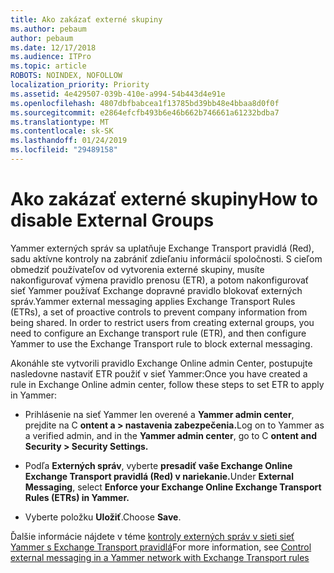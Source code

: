 ```yaml
---
title: Ako zakázať externé skupiny
ms.author: pebaum
author: pebaum
ms.date: 12/17/2018
ms.audience: ITPro
ms.topic: article
ROBOTS: NOINDEX, NOFOLLOW
localization_priority: Priority
ms.assetid: 4e429507-039b-410e-a994-54b443d4e91e
ms.openlocfilehash: 4807dbfbabcea1f13785bd39bb48e4bbaa8d0f0f
ms.sourcegitcommit: e2864efcfb493b6e46b662b746661a61232bdba7
ms.translationtype: MT
ms.contentlocale: sk-SK
ms.lasthandoff: 01/24/2019
ms.locfileid: "29489158"
---
```

# <a name="how-to-disable-external-groups"></a><span data-ttu-id="36749-102">Ako zakázať externé skupiny</span><span class="sxs-lookup"><span data-stu-id="36749-102">How to disable External Groups</span></span>

<span data-ttu-id="36749-p101">Yammer externých správ sa uplatňuje Exchange Transport pravidlá (Red), sadu aktívne kontroly na zabrániť zdieľaniu informácií spoločnosti. S cieľom obmedziť používateľov od vytvorenia externé skupiny, musíte nakonfigurovať výmena pravidlo prenosu (ETR), a potom nakonfigurovať sieť Yammer používať Exchange dopravné pravidlo blokovať externých správ.</span><span class="sxs-lookup"><span data-stu-id="36749-p101">Yammer external messaging applies Exchange Transport Rules (ETRs), a set of proactive controls to prevent company information from being shared. In order to restrict users from creating external groups, you need to configure an Exchange transport rule (ETR), and then configure Yammer to use the Exchange Transport rule to block external messaging.</span></span> 
  
<span data-ttu-id="36749-105">Akonáhle ste vytvorili pravidlo Exchange Online admin Center, postupujte nasledovne nastaviť ETR použiť v sieť Yammer:</span><span class="sxs-lookup"><span data-stu-id="36749-105">Once you have created a rule in Exchange Online admin center, follow these steps to set ETR to apply in Yammer:</span></span>
  
- <span data-ttu-id="36749-106">Prihlásenie na sieť Yammer len overené a **Yammer admin center**, prejdite na C **ontent a \> nastavenia zabezpečenia.**</span><span class="sxs-lookup"><span data-stu-id="36749-106">Log on to Yammer as a verified admin, and in the **Yammer admin center**, go to C **ontent and Security \> Security Settings.**</span></span>
    
- <span data-ttu-id="36749-107">Podľa **Externých správ**, vyberte **presadiť vaše Exchange Online Exchange Transport pravidlá (Red) v nariekanie.**</span><span class="sxs-lookup"><span data-stu-id="36749-107">Under **External Messaging**, select **Enforce your Exchange Online Exchange Transport Rules (ETRs) in Yammer.**</span></span>
    
- <span data-ttu-id="36749-108">Vyberte položku **Uložiť**.</span><span class="sxs-lookup"><span data-stu-id="36749-108">Choose **Save**.</span></span> 
    
<span data-ttu-id="36749-109">Ďalšie informácie nájdete v téme [kontroly externých správ v sieti sieť Yammer s Exchange Transport pravidlá](https://support.office.com/en-us/article/Control-external-messaging-in-a-Yammer-network-with-Exchange-Transport-Rules-f8fd6403-c8f3-4307-9230-65304d6000d9)</span><span class="sxs-lookup"><span data-stu-id="36749-109">For more information, see [Control external messaging in a Yammer network with Exchange Transport rules](https://support.office.com/en-us/article/Control-external-messaging-in-a-Yammer-network-with-Exchange-Transport-Rules-f8fd6403-c8f3-4307-9230-65304d6000d9)</span></span>
  

